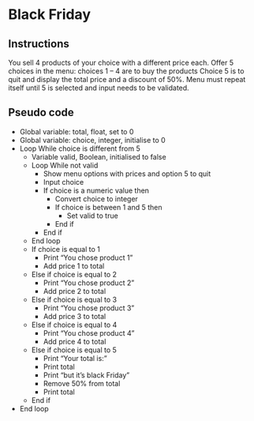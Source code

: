# Black Friday

## Instructions
You sell 4 products of your choice with a different price each.
Offer 5 choices in the menu: choices 1 – 4 are to buy the products
Choice 5 is to quit and display the total price and a discount of 50%.
Menu must repeat itself until 5 is selected and input needs to be validated.

## Pseudo code

* Global variable: total, float, set to 0
* Global variable: choice, integer, initialise to 0
* Loop While choice is different from 5
    * Variable valid, Boolean, initialised to false
    * Loop While not valid
        * Show menu options with prices and option 5 to quit
        * Input choice
        * If choice is a numeric value then
            * Convert choice to integer
            * If choice is between 1 and 5 then
                * Set valid to true
            * End if
        * End if
    * End loop
    * If choice is equal to 1
        * Print “You chose product 1”
        * Add price 1 to total
    * Else if choice is equal to 2
        * Print “You chose product 2”
        * Add price 2 to total
    * Else if choice is equal to 3
        * Print “You chose product 3”
        * Add price 3 to total
    * Else if choice is equal to 4
        * Print “You chose product 4”
        * Add price 4 to total
    * Else if choice is equal to 5
        * Print “Your total is:”
        * Print total
        * Print “but it’s black Friday”
        * Remove 50% from total
        * Print total
    * End if
* End loop
